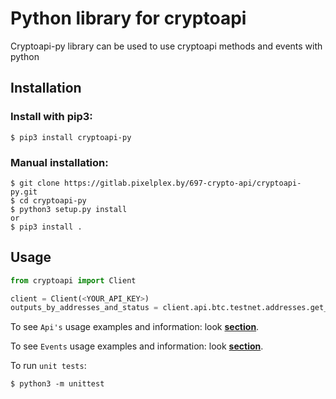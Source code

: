 # Python library for cryptoapi

Cryptoapi-py library can be used to use cryptoapi methods and events with python

## Installation

### Install with pip3:
	
	$ pip3 install cryptoapi-py

### Manual installation:

    $ git clone https://gitlab.pixelplex.by/697-crypto-api/cryptoapi-py.git
    $ cd cryptoapi-py
    $ python3 setup.py install
    or
    $ pip3 install .

## Usage

```python
from cryptoapi import Client

client = Client(<YOUR_API_KEY>)
outputs_by_addresses_and_status = client.api.btc.testnet.addresses.get_outputs_by_addresses([<ADDRESSES>], <STATUS>)

```

To see `Api's` usage examples and information: look <b>[section](docs/Api.md)</b>.

To see `Events` usage examples and information: look <b>[section](docs/Events.md)</b>.

To run `unit tests`:

    $ python3 -m unittest